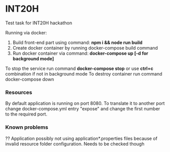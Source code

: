 # INT20H
Test task for INT20H hackathon

Running via docker:
1) Build front-end part using command: **npm i && node run build**
2) Create docker container by running docker-compose build command
3) Run docker container via command: **docker-compose up [-d for background mode]**

To stop the service run command **docker-compose stop** or use **ctrl+c** combination if not in background mode
To destroy container run command docker-compose down

### Resources
By default application is running on port 8080. To translate it to another port change docker-compose.yml entry "expose" and change the first number to the required port.

### Known problems
?? Application possibly not using application*.properties files because of invalid resource folder configuration. Needs to be checked though